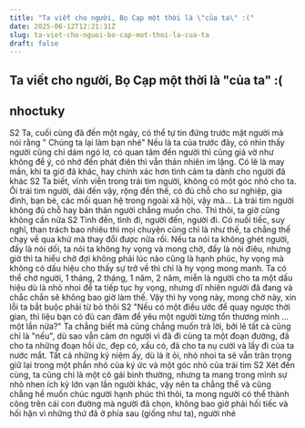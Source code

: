 ```yaml
---
title: "Ta viết cho người, Bọ Cạp một thời là \"của ta\" :("
date: 2025-06-12T12:21:31Z
slug: ta-viet-cho-nguoi-bo-cap-mot-thoi-la-cua-ta
draft: false
---
```


## Ta viết cho người, Bọ Cạp một thời là "của ta" :(

## nhoctuky

S2
Ta, cuối cùng đã đến một ngày, có thể tự tin đứng trước mặt người mà nói rằng " Chúng ta lại làm bạn nhé" Nếu là ta của trước đây, có nhìn thấy người cũng chỉ dám ngó lơ, có quan tâm đến người thì cũng giả vờ như không để ý, có nhớ đến phát điên thì vẫn thản nhiên im lặng. Có lẽ là may mắn, khi ta giờ đã khác, hay chính xác hơn tình cảm ta dành cho người đã khác 
S2
Ta biết, vĩnh viễn trong trái tim người, không có một góc nhỏ cho ta. Ôi trái tim người, dài đến vậy, rộng đến thế, có đủ chỗ cho sư nghiệp, gia đình, bạn bè, các mối quan hệ trong ngoài xã hội, vậy mà...  Là trái tim người không đủ chỗ hay bản thân người chẳng muốn cho. Thì thôi, ta giờ cũng không cần nữa 
S2
Tình đến, tình đi, người đến, người đi. Có nuối tiếc, suy nghĩ, than trách bao nhiêu thì mọi chuyện cũng chỉ là như thế, ta chẳng thế chạy về qua khứ mà thay đổi được nữa rồi. Nếu ta nói ta không ghét người, đấy là nói dối, ta nói ta không hy vọng và mong chờ, đấy là nói điêu, nhưng giờ thì ta hiểu chờ đợi không phải lúc nào cũng là hạnh phúc, hy vọng mà không có dấu hiệu cho thấy sự trở về thì chỉ là hy vọng mong manh. Ta có thể chờ người, 1 tháng, 2 tháng, 1 năm, 2 năm, miễn là người cho ta một dấu hiệu dù là nhỏ nhoi để ta tiếp tục hy vọng, nhưng dĩ nhiên người đã đang và chắc chắn sẽ không bao giờ làm thế. Vậy thì hy vọng này, mong chờ này, xin lỗi ta bắt buộc phải từ bỏ thôi 
S2
"Nếu có một điều ước để quay ngược thời gian, thì liệu bạn có đủ can đảm để yêu một người từng tổn thương mình ... một lần nữa?" Ta chẳng biết mà cũng chẳng muốn trả lời, bởi lẽ tất cả cũng chỉ là "nếu", dù sao vẫn cảm ơn người vì đã đi cùng ta một đoạn đường, đã cho ta những đoạn hồi ức, đẹp có, xấu có, đã cho ta nụ cười và lấy đi của ta nước mắt. Tất cả những kỷ niệm ấy, dù là ít ỏi, nhỏ nhoi ta sẽ vẫn trân trọng giữ lại trong một phần nhỏ của ký ức và một góc nhỏ của trái tim 
S2
Xét đến cùng, ta cũng chỉ là một cô gái bình thường, nhưng ta mang trong mình sự nhỏ nhen ích kỷ lớn vạn lần người khác, vậy nên ta chẳng thể và cũng chẳng hề muốn chúc người hạnh phúc  thì thôi, ta mong người có thể thành công trên cái con đường mà người đã chọn, không bao giờ phải hối tiếc và hối hận vì những thứ đã ở phía sau (giống như ta), người nhé